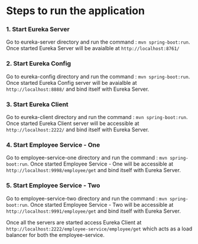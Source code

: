 # Steps to run the application


### 1. Start Eureka Server

Go to eureka-server directory and run the command : `mvn spring-boot:run`. Once started Eureka Server will be avaialble at `http://localhost:8761/`

### 2. Start Eureka Config

Go to eureka-config directory and run the command : `mvn spring-boot:run`.  Once started Eureka Config server will be avaialble at `http://localhost:8888/` and bind itself with Eureka Server.


### 3. Start Eureka Client

Go to eureka-client directory and run the command : `mvn spring-boot:run`. Once started Eureka Client server will be accessible at `http://localhost:2222/` and bind itself with Eureka Server.


### 4. Start Employee Service - One

Go to employee-service-one directory and run the command : `mvn spring-boot:run`. Once started Employee Service - One will be accessible at `http://localhost:9998/employee/get` and bind itself with Eureka Server.


### 5. Start Employee Service - Two

Go to employee-service-two directory and run the command : `mvn spring-boot:run`. Once started Employee Service - Two will be accessible at `http://localhost:9991/employee/get` and bind itself with Eureka Server.


Once all the servers are started access Eureka Client at `http://localhost:2222/employee-service/employee/get` which acts as a load balancer for both the employee-service.
